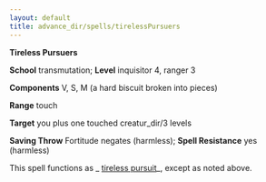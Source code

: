 ```yaml
---
layout: default
title: advance_dir/spells/tirelessPursuers
---
```

 **Tireless Pursuers**

**School** transmutation; **Level** inquisitor 4, ranger 3

**Components** V, S, M (a hard biscuit broken into pieces)

**Range** touch

**Target** you plus one touched creatur_dir/3 levels

**Saving Throw** Fortitude negates (harmless); **Spell Resistance** yes (harmless)

This spell functions as _ [tireless pursuit](tirelessPursuit#_tireless-pursuit)_, except as noted above.

